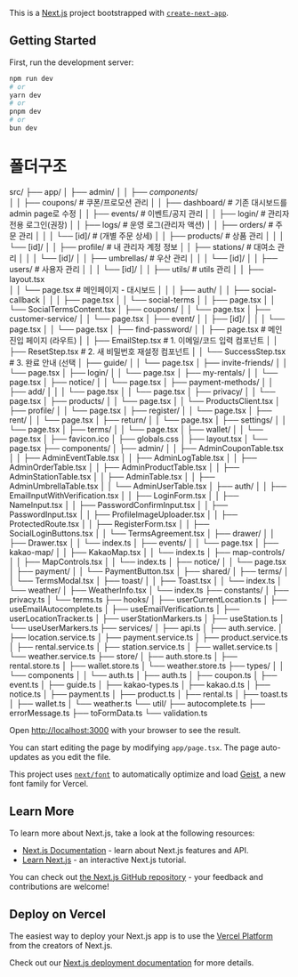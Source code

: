 This is a [Next.js](https://nextjs.org) project bootstrapped with [`create-next-app`](https://nextjs.org/docs/app/api-reference/cli/create-next-app).

## Getting Started

First, run the development server:

```bash
npm run dev
# or
yarn dev
# or
pnpm dev
# or
bun dev
```

# 폴더구조
src/
├── app/
│   ├── admin/
│   │     ├── _components_/         
│   │     ├── coupons/              # 쿠폰/프로모션 관리
│   │     ├── dashboard/            # 기존 대시보드를 admin page로 수정
│   │     ├── events/               # 이벤트/공지 관리
│   │     ├── login/                # 관리자 전용 로그인(권장)
│   │     ├── logs/                 # 운영 로그(관리자 액션)
│   │     ├── orders/               # 주문 관리
│   │     │   └── [id]/             # (개별 주문 상세)
│   │     ├── products/             # 상품 관리
│   │     │   └── [id]/
│   │     ├── profile/              # 내 관리자 계정 정보
│   │     ├── stations/             # 대여소 관리
│   │     │   └── [id]/
│   │     ├── umbrellas/            # 우산 관리
│   │     │   └── [id]/
│   │     ├── users/                # 사용자 관리
│   │     │    └── [id]/
│   │     ├── utils/                # utils 관리
│   │     ├── layout.tsx            
│   │     └── page.tsx              # 메인페이지 - 대시보드
│   │
│   ├── auth/
│   │   ├── social-callback
│   │   │    ├── page.tsx
│   │   └── social-terms
│   │        ├── page.tsx
│   │        └── SocialTermsContent.tsx
│   ├── coupons/
│   │   └── page.tsx
│   ├── customer-service/
│   │   └── page.tsx
│   ├── event/
│   │   ├── [id]/
│   │   │    └── page.tsx
│   │   └── page.tsx
│   ├── find-password/
│   │     ├── page.tsx             # 메인 진입 페이지 (라우트)
│   │     ├── EmailStep.tsx        # 1. 이메일/코드 입력 컴포넌트
│   │     ├── ResetStep.tsx        # 2. 새 비밀번호 재설정 컴포넌트
│   │     └── SuccessStep.tsx      # 3. 완료 안내 (선택
│   ├── guide/
│   │   └── page.tsx
│   ├── invite-friends/
│   │   └── page.tsx
│   ├── login/
│   │   └── page.tsx
│   ├── my-rentals/
│   │   └── page.tsx
│   ├── notice/
│   │   └── page.tsx
│   ├── payment-methods/
│   │   ├── add/
│   │   │    └── page.tsx
│   │   └── page.tsx
│   ├── privacy/
│   │   └── page.tsx
│   ├── products/
│   │   └── page.tsx
│   │   └── ProductsClient.tsx
│   ├── profile/
│   │   └── page.tsx
│   ├── register/
│   │   └── page.tsx
│   ├── rent/
│   │   └── page.tsx
│   ├── return/
│   │   └── page.tsx
│   ├── settings/
│   │   └── page.tsx
│   ├── terms/
│   │   └── page.tsx
│   ├── wallet/
│   │   └── page.tsx
│   ├── favicon.ico
│   ├── globals.css
│   ├── layout.tsx
│   └── page.tsx
├── components/
│   ├── admin/
│   │   ├── AdminCouponTable.tsx
│   │   ├── AdminEventTable.tsx
│   │   ├── AdminLogTable.tsx
│   │   ├── AdminOrderTable.tsx
│   │   ├── AdminProductTable.tsx
│   │   ├── AdminStationTable.tsx
│   │   ├── AdminTable.tsx
│   │   ├── AdminUmbrellaTable.tsx
│   │   └── AdminUserTable.tsx
│   ├── auth/
│   │   ├── EmailInputWithVerification.tsx
│   │   ├── LoginForm.tsx
│   │   ├── NameInput.tsx
│   │   ├── PasswordConfirmInput.tsx
│   │   ├── PasswordInput.tsx
│   │   ├── ProfileImageUploader.tsx
│   │   ├── ProtectedRoute.tsx
│   │   ├── RegisterForm.tsx
│   │   ├── SocialLoginButtons.tsx
│   │   └── TermsAgreement.tsx
│   ├── drawer/
│   │   ├── Drawer.tsx
│   │   └── index.ts
│   ├── events/
│   │   └── page.tsx
│   ├── kakao-map/
│   │   ├── KakaoMap.tsx
│   │   └── index.ts
│   ├── map-controls/
│   │   ├── MapControls.tsx
│   │   └── index.ts
│   ├── notice/
│   │   └── page.tsx
│   ├── payment/
│   │   └── PaymentButton.tsx
│   ├── shared/
│   ├── terms/
│   │   └── TermsModal.tsx
│   ├── toast/
│   │   ├── Toast.tsx
│   │   └── index.ts
│   └── weather/
│       ├── WeatherInfo.tsx
│       └── index.ts
├── constants/
│   ├── privacy.ts
│   └── terms.ts
├── hooks/
│   ├── userCurrentLocation.ts
│   ├── useEmailAutocomplete.ts
│   ├── useEmailVerification.ts
│   ├── userLocationTracker.ts
│   ├── userStationMarkers.ts
│   ├── useStation.ts
│   └── useUserMarkers.ts
├── services/
│   ├── api.ts
│   ├── auth.service.
│   ├── location.service.ts
│   ├── payment.service.ts
│   ├── product.service.ts
│   ├── rental.service.ts
│   ├── station.service.ts
│   ├── wallet.service.ts
│   └── weather.service.ts
├── store/
│   ├── auth.store.ts
│   ├── rental.store.ts
│   ├── wallet.store.ts
│   └── weather.store.ts
├── types/
│   │ └── components
│   │        └── auth.ts
│   ├── auth.ts
│   ├── coupon.ts
│   ├── event.ts
│   ├── guide.ts
│   ├── kakao-types.ts
│   ├── kakao.d.ts
│   ├── notice.ts
│   ├── payment.ts
│   ├── product.ts
│   ├── rental.ts
│   ├── toast.ts
│   ├── wallet.ts
│   └── weather.ts
└── util/
    ├── autocomplete.ts
    ├── errorMessage.ts
    ├── toFormData.ts
    └── validation.ts


Open [http://localhost:3000](http://localhost:3000) with your browser to see the result.

You can start editing the page by modifying `app/page.tsx`. The page auto-updates as you edit the file.

This project uses [`next/font`](https://nextjs.org/docs/app/building-your-application/optimizing/fonts) to automatically optimize and load [Geist](https://vercel.com/font), a new font family for Vercel.

## Learn More

To learn more about Next.js, take a look at the following resources:

- [Next.js Documentation](https://nextjs.org/docs) - learn about Next.js features and API.
- [Learn Next.js](https://nextjs.org/learn) - an interactive Next.js tutorial.

You can check out [the Next.js GitHub repository](https://github.com/vercel/next.js) - your feedback and contributions are welcome!

## Deploy on Vercel

The easiest way to deploy your Next.js app is to use the [Vercel Platform](https://vercel.com/new?utm_medium=default-template&filter=next.js&utm_source=create-next-app&utm_campaign=create-next-app-readme) from the creators of Next.js.

Check out our [Next.js deployment documentation](https://nextjs.org/docs/app/building-your-application/deploying) for more details.
